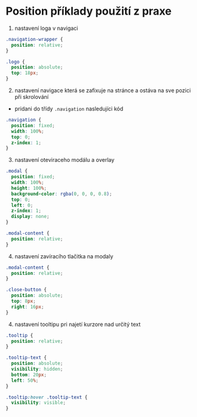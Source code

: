 # Position příklady použití z praxe

1. nastavení loga v navigaci

```css
.navigation-wrapper {
  position: relative;
}

.logo {
  position: absolute;
  top: 18px;
}
```

2. nastavení navigace která se zafixuje na stránce a ostáva na sve pozici při skrolování

- pridani do třídy `.navigation` nasledujíci kód

```css
.navigation {
  position: fixed;
  width: 100%;
  top: 0;
  z-index: 1;
}
```

3. nastavení oteviraceho modálu a overlay

```css
.modal {
  position: fixed;
  width: 100%;
  height: 100%;
  background-color: rgba(0, 0, 0, 0.8);
  top: 0;
  left: 0;
  z-index: 1;
  display: none;
}

.modal-content {
  position: relative;
}
```

4. nastavení zavíracího tlačitka na modaly

```css
.modal-content {
  position: relative;
}

.close-button {
  position: absolute;
  top: 8px;
  right: 16px;
}
```

4. nastavení tooltipu pri najetí kurzore nad určitý text

```css
.tooltip {
  position: relative;
}

.tooltip-text {
  position: absolute;
  visibility: hidden;
  bottom: 20px;
  left: 50%;
}

.tooltip:hover .tooltip-text {
  visibility: visible;
}
```
